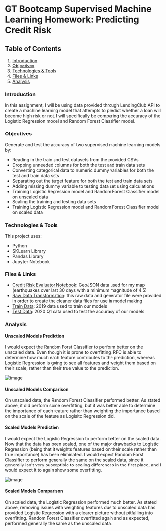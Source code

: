 # GT Bootcamp Supervised Machine Learning Homework: Predicting Credit Risk

## Table of Contents
1. [Introduction](#introduction)
2. [Objectives](#objectives)
3. [Technologies & Tools](#technologies)
4. [Files & Links](#files)
5. [Analysis](#analysis)

<a name="introduction"></a>
### Introduction
In this assignment, I will be using data provided through LendingClub API to create a machine learning model that attempts to predict whether a loan will become high risk or not.  I will specifically be comparing the accuracy of the Logistic Regression model and Random Forest Classifier model.

<a name="objectives"></a>
### Objectives
Generate and test the accuracy of two supervised machine learning models by:
* Reading in the train and test datasets from the provided CSVs
* Dropping unneeded columns for both the test and train data sets
* Converting categorical data to numeric dummy variables for both the test and train data sets
* Separating out the target feature for both the test and train data sets
* Adding missing dummy variable to testing data set using calculations
* Training Logistic Regression model and Random Forest Classifier model on unscaled data
* Scaling the training and testing data sets
* Training Logistic Regression model and Random Forest Classifier model on scaled data

<a name="technologies"></a>
### Technologies & Tools
This project uses: 
* Python
* SKLearn Library
* Pandas Library
* Jupyter Notebook

<a name="files"></a>
### Files & Links

* [Credit Risk Evaluator Notebook]("Credit_Risk_Evaluator.ipynb"): GeoJSON data used for my map (earthquakes over last 30 days with a minimum magnitude of 4.5)
* [Raw Data Transformation](Resources/Generator): this raw data and generator file were provided in order to create the cleaner data files for use in model making
* [Train Data](Resources/2019loans.csv): 2019 data used to train our models
* [Test Data](Resources/2020Q1loans.csv): 2020 Q1 data used to test the accuracy of our models


<a name="analysis"></a>
### Analysis

#### Unscaled Models Prediction
I would expect the Random Forst Classifier to perform better on the unscaled data. Even though it is prone to overfitting, RFC is able to determine how much each feature contributes to the prediction, whereas Logistic Regression is going to see all features and weight them based on their scale, rather than their true value to the prediction.

![image](https://user-images.githubusercontent.com/82410966/139739114-b0c2694e-9151-404f-844c-0d94f86a272f.png)

#### Unscaled Models Comparison
On unscaled data, the Random Forest Classifier performed better. As stated above, it did perform some overfitting, but it was better able to determine the importance of each feature rather than weighting the importance based on the scale of the feature as Logisitc Regression did.

#### Scaled Models Prediction
I would expect the Logistic Regression to perform better on the scaled data. Now that the data has been scaled, one of the major drawbacks to Logistic Regression (being that it weights features based on their scale rather than true importance) has been eliminated. I would expect Random Forst Classifier to perform generally the same on the scaled data, since it generally isn't very susceptible to scaling differences in the first place, and I would expect it to again show some overfitting.

![image](https://user-images.githubusercontent.com/82410966/139739157-7fb8c06d-0d57-4582-910d-2cbc9fdfb143.png)

#### Scaled Models Comparison
On scaled data, the Logistic Regression performed much better. As stated above, removing issues with weighting features due to unscaled data has provided Logistic Regression with a clearer picture without pitfalling into overfitting. Random Forest Classifier overfitted again and as expected, performed generally the same as the unscaled data.
